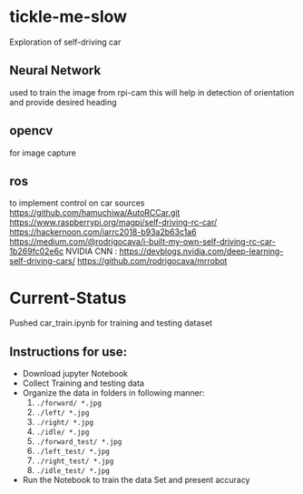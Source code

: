 # tickle-me-slow
  Exploration of self-driving car
  ## Neural Network
  used to train the image from rpi-cam
  this will help in detection of orientation and provide desired heading
  ## opencv
  for image capture
  ## ros 
  to implement control on car
  sources 
  https://github.com/hamuchiwa/AutoRCCar.git
  https://www.raspberrypi.org/magpi/self-driving-rc-car/
  https://hackernoon.com/iarrc2018-b93a2b63c1a6
  https://medium.com/@rodrigocava/i-built-my-own-self-driving-rc-car-1b269fc02e6c
  NVIDIA CNN :  https://devblogs.nvidia.com/deep-learning-self-driving-cars/
  https://github.com/rodrigocava/mrrobot


  # Current-Status
  Pushed car_train.ipynb for training and testing dataset
  ## Instructions for use:
  + Download jupyter Notebook
  + Collect Training and testing data
  + Organize the data in folders in following manner:
    1. `./forward/ *.jpg`
    2. `./left/ *.jpg`
    3. `./right/ *.jpg`
    4. `./idle/ *.jpg`
    1. `./forward_test/ *.jpg`
    2. `./left_test/ *.jpg`
    3. `./right_test/ *.jpg`
    4. `./idle_test/ *.jpg`
  + Run the Notebook to train the data Set and present accuracy
  
